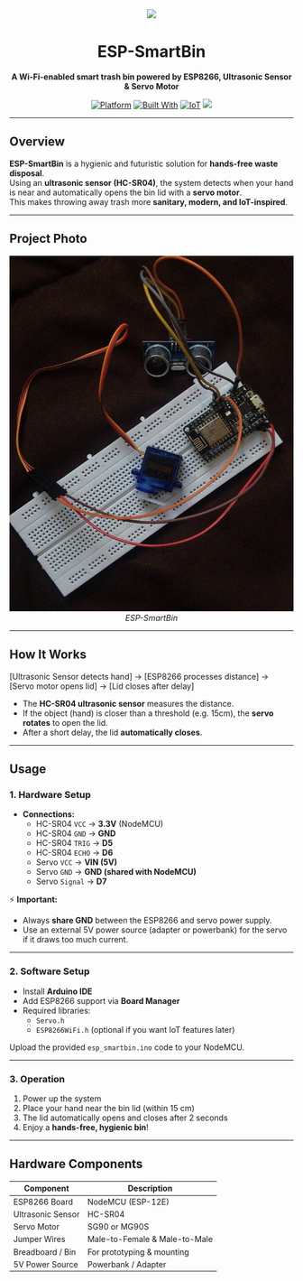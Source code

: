 <div align="center">

<img src="https://img.icons8.com/fluency/96/trash.png" width="80" />

# ESP-SmartBin  
**A Wi-Fi-enabled smart trash bin powered by ESP8266, Ultrasonic Sensor & Servo Motor**

[![Platform](https://img.shields.io/badge/platform-ESP8266-black.svg)](#hardware)
[![Built With](https://img.shields.io/badge/built%20with-C++-red.svg)](https://www.arduino.cc/)
[![IoT](https://img.shields.io/badge/IoT-Project-pink.svg)](#overview)
<img src="https://img.shields.io/github/stars/farnaztr/ESP-SmartBin?style=social" />

</div>

---

## Overview

**ESP-SmartBin** is a hygienic and futuristic solution for **hands-free waste disposal**.  
Using an **ultrasonic sensor (HC-SR04)**, the system detects when your hand is near and automatically opens the bin lid with a **servo motor**.  
This makes throwing away trash more **sanitary, modern, and IoT-inspired**. 

---

## Project Photo  

<p align="center">  
  <img src="photo.jpg" alt="ESP-SmartBin Demo" width="550">  
  <br>  
  <em>ESP-SmartBin</em>  
</p>


---

## How It Works

[Ultrasonic Sensor detects hand] → [ESP8266 processes distance] → [Servo motor opens lid] → [Lid closes after delay]

- The **HC-SR04 ultrasonic sensor** measures the distance.  
- If the object (hand) is closer than a threshold (e.g. 15cm), the **servo rotates** to open the lid.  
- After a short delay, the lid **automatically closes**.

---

## Usage

### 1. Hardware Setup  

- **Connections:**  
  - HC-SR04 `VCC` → **3.3V** (NodeMCU)  
  - HC-SR04 `GND` → **GND**  
  - HC-SR04 `TRIG` → **D5**  
  - HC-SR04 `ECHO` → **D6**  
  - Servo `VCC` → **VIN (5V)**  
  - Servo `GND` → **GND (shared with NodeMCU)**  
  - Servo `Signal` → **D7**  

⚡ **Important:**  
- Always **share GND** between the ESP8266 and servo power supply.  
- Use an external 5V power source (adapter or powerbank) for the servo if it draws too much current.  

---

### 2. Software Setup  

- Install **Arduino IDE**  
- Add ESP8266 support via **Board Manager**  
- Required libraries:  
  - `Servo.h`  
  - `ESP8266WiFi.h` (optional if you want IoT features later)  

Upload the provided `esp_smartbin.ino` code to your NodeMCU.  

---

### 3. Operation  

1. Power up the system  
2. Place your hand near the bin lid (within 15 cm)  
3. The lid automatically opens and closes after 2 seconds  
4. Enjoy a **hands-free, hygienic bin**!  

---

## Hardware Components  

| Component            | Description                |
|----------------------|----------------------------|
| ESP8266 Board        | NodeMCU (ESP-12E)          |
| Ultrasonic Sensor    | HC-SR04                    |
| Servo Motor          | SG90 or MG90S              |
| Jumper Wires         | Male-to-Female & Male-to-Male |
| Breadboard / Bin     | For prototyping & mounting |
| 5V Power Source      | Powerbank / Adapter        |


